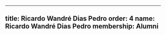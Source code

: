 ---
  title: Ricardo Wandré Dias Pedro
  order: 4
  name: Ricardo Wandré Dias Pedro
  membership: Alumni
  ---
  